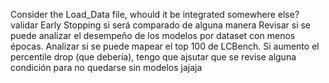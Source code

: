 Consider the Load_Data file, whould it be integrated somewhere else?
validar Early Stopping si será comparado de alguna manera
Revisar si se puede analizar el desempeño de los modelos por dataset con menos épocas. 
Analizar si se puede mapear el top 100 de LCBench. 
Si aumento el percentile drop (que debería), tengo que ajsutar que se revise alguna condición para no quedarse sin modelos jajaja